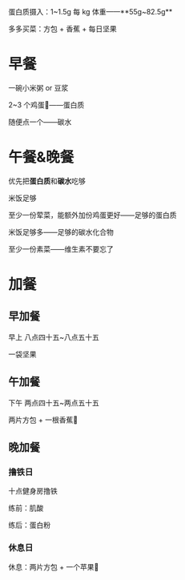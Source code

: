 蛋白质摄入：1~1.5g 每 kg 体重——**55g~82.5g**

多多买菜：方包 + 香蕉 + 每日坚果

# 早餐
一碗小米粥  or 豆浆

2~3 个鸡蛋🥚——蛋白质

随便点一个——碳水

# 午餐&晚餐
优先把**蛋白质**和**碳水**吃够

米饭足够

至少一份荤菜，能额外加份鸡蛋更好——足够的蛋白质

米饭足够多——足够的碳水化合物

至少一份素菜——维生素不要忘了

# 加餐
## 早加餐
早上 八点四十五~八点五十五

一袋坚果

## 午加餐
下午 两点四十五~两点五十五

两片方包 + 一根香蕉🍌

## 晚加餐
### 撸铁日
十点健身房撸铁

练前：肌酸

练后：蛋白粉

### 休息日
休息：两片方包 + 一个苹果🍎